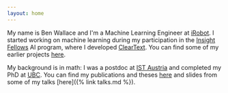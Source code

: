 ```yaml
---
layout: home
---
```


My name is Ben Wallace and I'm a Machine Learning Engineer at [iRobot](https://www.irobot.com/). I started working on machine learning during my participation in the [Insight Fellows](https://insightfellows.com/) AI program, where I developed [ClearText](cleartext). You can find some of my earlier projects [here](code).

My background is in math: I was a postdoc at [IST Austria](https://ist.ac.at/en/) and completed my PhD at [UBC](http://www.math.ubc.ca/). You can find my publications and theses [here](pubs) and slides from some of my talks [here]({% link talks.md %}).

